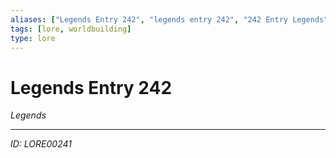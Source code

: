 ```yaml
---
aliases: ["Legends Entry 242", "legends entry 242", "242 Entry Legends"]
tags: [lore, worldbuilding]
type: lore
---
```


# Legends Entry 242

*Legends*

---
*ID: LORE00241*